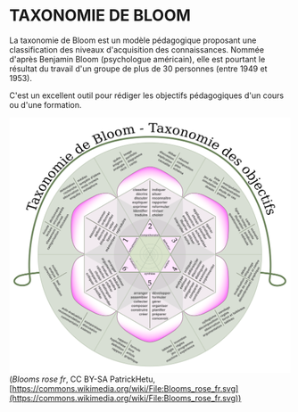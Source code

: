 # TAXONOMIE DE BLOOM

La taxonomie de Bloom est un modèle pédagogique proposant une classification des niveaux d'acquisition des connaissances. Nommée d'après Benjamin Bloom (psychologue américain), elle est pourtant le résultat du travail d'un groupe de plus de 30 personnes (entre 1949 et 1953).

C'est un excellent outil pour rédiger les objectifs pédagogiques d'un cours ou d'une formation.


![taxonomie de Bloom](img/Blooms_rose_fr.svg)   
(*Blooms rose fr*, CC BY-SA PatrickHetu, [https://commons.wikimedia.org/wiki/File:Blooms_rose_fr.svg](https://commons.wikimedia.org/wiki/File:Blooms_rose_fr.svg))

